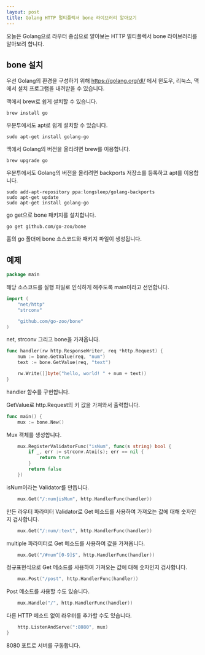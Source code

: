 ```yaml
---
layout: post
title: Golang HTTP 멀티플렉서 bone 라이브러리 알아보기
---
```


오늘은 Golang으로 라우터 중심으로 알아보는 HTTP 멀티플렉서 bone 라이브러리를 알아보려 합니다.

## bone 설치

우선 Golang의 환경을 구성하기 위해 https://golang.org/dl/ 에서 윈도우, 리눅스, 맥에서 설치 프로그램을 내려받을 수 있습니다.

맥에서 brew로 쉽게 설치할 수 있습니다.

```
brew install go
```

우분투에서도 apt로 쉽게 설치할 수 있습니다.

```
sudo apt-get install golang-go
```

맥에서 Golang의 버전을 올리려면 brew를 이용합니다.

```
brew upgrade go
```

우분투에서도 Golang의 버전을 올리려면 backports 저장소를 등록하고 apt를 이용합니다.

```
sudo add-apt-repository ppa:longsleep/golang-backports
sudo apt-get update
sudo apt-get install golang-go
```

go get으로 bone 패키지를 설치합니다.

```
go get github.com/go-zoo/bone
```

홈의 go 폴더에 bone 소스코드와 패키지 파일이 생성됩니다.

## 예제

```go
package main
```

해당 소스코드를 실행 파일로 인식하게 해주도록 main이라고 선언합니다.

```go
import (
	"net/http"
	"strconv"

	"github.com/go-zoo/bone"
)
```

net, strconv 그리고 bone을 가져옵니다.

```go
func handler(rw http.ResponseWriter, req *http.Request) {
	num := bone.GetValue(req, "num")
	text := bone.GetValue(req, "text")

	rw.Write([]byte("hello, world! " + num + text))
}
```

handler 함수를 구현합니다.

GetValue로 http.Request의 키 값을 가져와서 출력합니다.

```go
func main() {
	mux := bone.New()
```

Mux 객체를 생성합니다.

```go
	mux.RegisterValidatorFunc("isNum", func(s string) bool {
		if _, err := strconv.Atoi(s); err == nil {
			return true
		}
		return false
	})
```

isNum이라는 Validator를 만듭니다.

```go
	mux.Get("/:num|isNum", http.HandlerFunc(handler))
```

만든 라우터 파라미터 Validator로 Get 메소드를 사용하여 가져오는 값에 대해 숫자인지 검사합니다.

```go
	mux.Get("/:num/:text", http.HandlerFunc(handler))
```

multiple 파라미터로 Get 메소드를 사용하여 값을 가져옵니다.

```go
	mux.Get("/#num^[0-9]$", http.HandlerFunc(handler))
```

정규표현식으로 Get 메소드를 사용하여 가져오는 값에 대해 숫자인지 검사합니다.

```go
	mux.Post("/post", http.HandlerFunc(handler))
```

Post 메소드를 사용할 수도 있습니다.

```go
	mux.Handle("/", http.HandlerFunc(handler))
```

다른 HTTP 메소드 없이 라우터를 추가할 수도 있습니다.

```go
	http.ListenAndServe(":8080", mux)
}
```

8080 포트로 서버를 구동합니다.